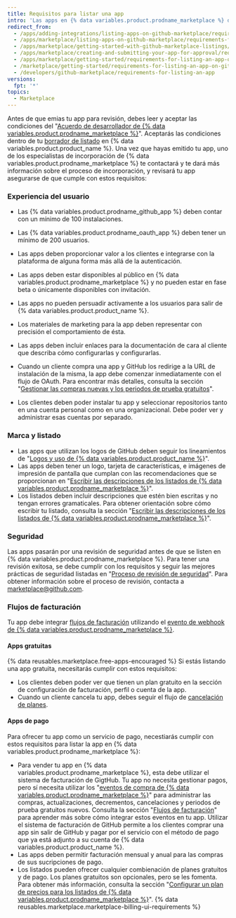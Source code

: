 ```yaml
---
title: Requisitos para listar una app
intro: 'Las apps en {% data variables.product.prodname_marketplace %} deben cumplir con los requisitos detallados en esta página antes de que nuestros especialistas de incorporación a {% data variables.product.prodname_marketplace %} aprueben el listado.'
redirect_from:
  - /apps/adding-integrations/listing-apps-on-github-marketplace/requirements-for-listing-an-app-on-github-marketplace/
  - /apps/marketplace/listing-apps-on-github-marketplace/requirements-for-listing-an-app-on-github-marketplace/
  - /apps/marketplace/getting-started-with-github-marketplace-listings/requirements-for-listing-an-app-on-github-marketplace/
  - /apps/marketplace/creating-and-submitting-your-app-for-approval/requirements-for-listing-an-app-on-github-marketplace/
  - /apps/marketplace/getting-started/requirements-for-listing-an-app-on-github-marketplace/
  - /marketplace/getting-started/requirements-for-listing-an-app-on-github-marketplace
  - /developers/github-marketplace/requirements-for-listing-an-app
versions:
  fpt: '*'
topics:
  - Marketplace
---
```

Antes de que emias tu app para revisión, debes leer y aceptar las condiciones del "[Acuerdo de desarrollador de {% data variables.product.prodname_marketplace %}](/articles/github-marketplace-developer-agreement/)". Aceptarás las condiciones dentro de tu [borrador de listado](/marketplace/listing-on-github-marketplace/creating-a-draft-github-marketplace-listing/) en {% data variables.product.product_name %}. Una vez que hayas emitido tu app, uno de los especialistas de incorporación de {% data variables.product.prodname_marketplace %} te contactará y te dará más información sobre el proceso de incorporación, y revisará tu app asegurarse de que cumple con estos requisitos:

### Experiencia del usuario

- Las {% data variables.product.prodname_github_app %} deben contar con un mínimo de 100 instalaciones.
- Las {% data variables.product.prodname_oauth_app %} deben tener un mínimo de 200 usuarios.
- Las apps deben proporcionar valor a los clientes e integrarse con la plataforma de alguna forma más allá de la autenticación.
- Las apps deben estar disponibles al público en {% data variables.product.prodname_marketplace %} y no pueden estar en fase beta o únicamente disponibles con invitación.
- Las apps no pueden persuadir activamente a los usuarios para salir de {% data variables.product.product_name %}.
- Los materiales de marketing para la app deben representar con precisión el comportamiento de ésta.
- Las apps deben incluir enlaces para la documentación de cara al cliente que describa cómo configurarlas y configurarlas.
- Cuando un cliente compra una app y GitHub los redirige a la URL de instalación de la misma, la app debe comenzar inmediatamente con el flujo de OAuth. Para encontrar más detalles, consulta la sección "[Gestionar las compras nuevas y los periodos de prueba gratuitos](/marketplace/integrating-with-the-github-marketplace-api/handling-new-purchases-and-free-trials/#step-3-authorization)".

- Los clientes deben poder instalar tu app y seleccionar repositorios tanto en una cuenta personal como en una organizacional. Debe poder ver y administrar esas cuentas por separado.

### Marca y listado

- Las apps que utilizan los logos de GitHub deben seguir los lineamientos de "[Logos y uso de {% data variables.product.product_name %}](https://github.com/logos)".
- Las apps deben tener un logo, tarjeta de características, e imágenes de impresión de pantalla que cumplan con las recomendaciones que se proporcionan en "[Escribir las descripciones de los listados de {% data variables.product.prodname_marketplace %}](/marketplace/listing-on-github-marketplace/writing-github-marketplace-listing-descriptions/)".
- Los listados deben incluir descripciones que estén bien escritas y no tengan errores gramaticales. Para obtener orientación sobre cómo escribir tu listado, consulta la sección "[Escribir las descripciones de los listados de {% data variables.product.prodname_marketplace %}](/marketplace/listing-on-github-marketplace/writing-github-marketplace-listing-descriptions/)".

### Seguridad

Las apps pasarán por una revisión de seguridad antes de que se listen en {% data variables.product.prodname_marketplace %}. Para tener una revisión exitosa, se debe cumplir con los requisitos y seguir las mejores prácticas de seguridad listadas en "[Proceso de revisión de seguridad](/marketplace/getting-started/security-review-process/)". Para obtener información sobre el proceso de revisión, contacta a [marketplace@github.com](mailto:marketplace@github.com).

### Flujos de facturación

Tu app debe integrar [flujos de facturación](/marketplace/integrating-with-the-github-marketplace-api/#billing-flows) utilizando el [evento de webhook de {% data variables.product.prodname_marketplace %}](/marketplace/integrating-with-the-github-marketplace-api/github-marketplace-webhook-events/).

#### Apps gratuitas

{% data reusables.marketplace.free-apps-encouraged %} Si estás listando una app gratuita, necesitarás cumplir con estos requisitos:

- Los clientes deben poder ver que tienen un plan gratuito en la sección de configuración de facturación, perfil o cuenta de la app.
- Cuando un cliente cancela tu app, debes seguir el flujo de [cancelación de planes](/marketplace/integrating-with-the-github-marketplace-api/cancelling-plans/).

#### Apps de pago

Para ofrecer tu app como un servicio de pago, necestiarás cumplir con estos requisitos para listar la app en {% data variables.product.prodname_marketplace %}:

- Para vender tu app en {% data variables.product.prodname_marketplace %}, esta debe utilizar el sistema de facturación de GigtHub. Tu app no necesita gestionar pagos, pero sí necesita utilizar los "[eventos de compra de {% data variables.product.prodname_marketplace %}](/marketplace/integrating-with-the-github-marketplace-api/github-marketplace-webhook-events/)" para administrar las compras, actualizaciones, decrementos, cancelaciones y periodos de prueba gratuitos nuevos. Consulta la sección "[Flujos de facturación](/marketplace/integrating-with-the-github-marketplace-api/#billing-flows)" para aprender más sobre cómo integrar estos eventos en tu app. Utilizar el sistema de facturación de GitHub permite a los clientes comprar una app sin salir de GitHub y pagar por el servicio con el método de pago que ya está adjunto a su cuenta de {% data variables.product.product_name %}.
- Las apps deben permitir facturación mensual y anual para las compras de sus sucripciones de pago.
- Los listados pueden ofrecer cualquier combienación de planes gratuitos y de pago. Los planes gratuitos son opcionales, pero se les fomenta. Para obtener más información, consulta la sección "[Configurar un plan de precios para los listados de {% data variables.product.prodname_marketplace %}](/marketplace/listing-on-github-marketplace/setting-a-github-marketplace-listing-s-pricing-plan/)".
{% data reusables.marketplace.marketplace-billing-ui-requirements %}

